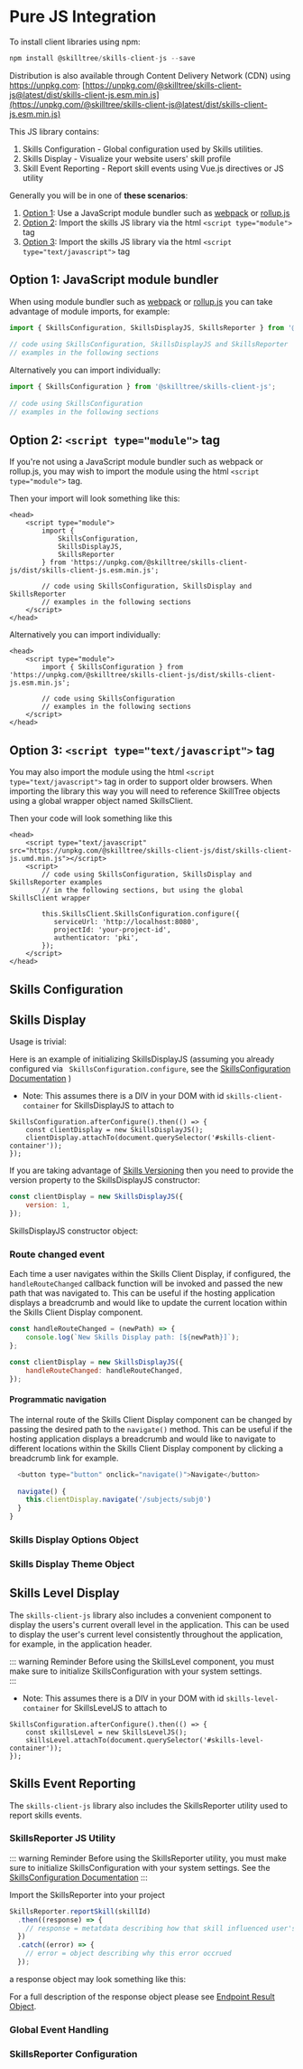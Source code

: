 # Pure JS Integration

To install client libraries using npm:

``` js
npm install @skilltree/skills-client-js --save
```

Distribution is also available through Content Delivery Network (CDN) using https://unpkg.com:
[https://unpkg.com/@skilltree/skills-client-js@latest/dist/skills-client-js.esm.min.js](https://unpkg.com/@skilltree/skills-client-js@latest/dist/skills-client-js.esm.min.js)

This JS library contains: 
1. Skills Configuration - Global configuration used by Skills utilities.
1. Skills Display - Visualize your website users' skill profile
1. Skill Event Reporting - Report skill events using Vue.js directives or JS utility

Generally you will be in one of **these scenarios**: 
1. [Option 1](/skills-client/js.html#option-1-javascript-module-bundler): Use a JavaScript module bundler such as [webpack](https://webpack.js.org/) or [rollup.js](https://rollupjs.org)
1. [Option 2](/skills-client/js.html#option-2-script-type-module-tag): Import the skills JS library via the html ```<script type="module">``` tag 
1. [Option 3](/skills-client/js.html#option-3-script-type-text-javascript-tag): Import the skills JS library via the html ```<script type="text/javascript">``` tag

## Option 1: JavaScript module bundler

When using module bundler such as [webpack](https://webpack.js.org/) or [rollup.js](https://rollupjs.org) 
you can take advantage of module imports, for example: 

```  js
import { SkillsConfiguration, SkillsDisplayJS, SkillsReporter } from '@skilltree/skills-client-js';
 
// code using SkillsConfiguration, SkillsDisplayJS and SkillsReporter
// examples in the following sections
 ```

Alternatively you can import individually:

```  js
import { SkillsConfiguration } from '@skilltree/skills-client-js';
 
// code using SkillsConfiguration
// examples in the following sections
 ``` 

## Option 2: ```<script type="module">``` tag

If you're not using a JavaScript module bundler such as webpack or rollup.js, you may wish to import the module
using the html ```<script type="module">``` tag.

Then your import will look something like this:
```   js{2}
<head>
    <script type="module">
        import {
            SkillsConfiguration,
            SkillsDisplayJS,
            SkillsReporter
        } from 'https://unpkg.com/@skilltree/skills-client-js/dist/skills-client-js.esm.min.js';

        // code using SkillsConfiguration, SkillsDisplay and SkillsReporter
        // examples in the following sections
    </script> 
</head>
 ```

Alternatively you can import individually:

```  js{2}
<head>
    <script type="module">
        import { SkillsConfiguration } from 'https://unpkg.com/@skilltree/skills-client-js/dist/skills-client-js.esm.min.js';
    
        // code using SkillsConfiguration
        // examples in the following sections
    </script> 
</head>
 ``` 

## Option 3: ```<script type="text/javascript">``` tag

You may also import the module using the html ```<script type="text/javascript">``` tag in order to support older
browsers.  When importing the library this way you will need to reference SkillTree objects  using a global wrapper 
object named SkillsClient.

Then your code will look something like this
```  js{2,7}
<head>
    <script type="text/javascript" src="https://unpkg.com/@skilltree/skills-client-js/dist/skills-client-js.umd.min.js"></script>
    <script>
        // code using SkillsConfiguration, SkillsDisplay and SkillsReporter examples
        // in the following sections, but using the global SkillsClient wrapper

        this.SkillsClient.SkillsConfiguration.configure({
           serviceUrl: 'http://localhost:8080',
           projectId: 'your-project-id',
           authenticator: 'pki',
        });
    </script> 
</head>
 ```

## Skills Configuration

<import-content path="/skills-client/common/skillsConfiguration/js/clientConfig.html"/>

## Skills Display

<import-content path="/skills-client/common/skillsDisplayIntro.html"/>

Usage is trivial:

Here is an example of initializing SkillsDisplayJS (assuming you already configured via ``` SkillsConfiguration.configure```, see the [SkillsConfiguration Documentation](/skills-client/js.html#skills-configuration) )
* Note: This assumes there is a DIV in your DOM with id ```skills-client-container``` for SkillsDisplayJS to attach to

``` js{2-3}
SkillsConfiguration.afterConfigure().then(() => {
    const clientDisplay = new SkillsDisplayJS();
    clientDisplay.attachTo(document.querySelector('#skills-client-container'));
});
```

If you are taking advantage of [Skills Versioning](/dashboard/user-guide/skills.html#skills-versioning) then you need to provide the version property to 
the SkillsDisplayJS constructor:

``` js
const clientDisplay = new SkillsDisplayJS({
    version: 1,
});
```

 SkillsDisplayJS constructor object:

<import-content path="/skills-client/common/skillsDisplayArguments.html"/>

### Route changed event <since project="skills-client" version="3.3.0" />

Each time a user navigates within the Skills Client Display, if configured, the `handleRouteChanged` callback function will be invoked and passed the new path that was navigated to.  This can be useful if the hosting application displays a breadcrumb and would like to update the current location within the Skills Client Display component.

``` js
const handleRouteChanged = (newPath) => {
    console.log(`New Skills Display path: [${newPath}]`);
};

const clientDisplay = new SkillsDisplayJS({
    handleRouteChanged: handleRouteChanged,
});
```

#### Programmatic navigation <since project="skills-client" version="3.3.1" />

The internal route of the Skills Client Display component can be changed by passing the desired path to the `navigate()` method.  This can be useful if the hosting application displays a breadcrumb and would like to navigate to different locations within the Skills Client Display component by clicking a breadcrumb link for example.

``` js
  <button type="button" onclick="navigate()">Navigate</button>
  
  navigate() {
    this.clientDisplay.navigate('/subjects/subj0')
  }
}
```

### Skills Display Options Object

<import-content path="/skills-client/common/skillsDisplayOptionsObject.html"/>

### Skills Display Theme Object

<import-content path="/skills-client/common/slillsDisplayTheme.html"/>

## Skills Level Display

The ```skills-client-js``` library also includes a convenient component to display the users's current overall level in the application. This can be
used to display the user's current level consistently throughout the application, for example, in the application header.

::: warning Reminder
Before using the SkillsLevel component, you must make sure to initialize SkillsConfiguration
with your system settings.  
:::

* Note: This assumes there is a DIV in your DOM with id ```skills-level-container``` for SkillsLevelJS to attach to

``` js{2-3}
SkillsConfiguration.afterConfigure().then(() => {
    const skillsLevel = new SkillsLevelJS();
    skillsLevel.attachTo(document.querySelector('#skills-level-container'));
});
```

## Skills Event Reporting

The ```skills-client-js```  library also includes the SkillsReporter utility used to report skills events.

### SkillsReporter JS Utility

::: warning Reminder
Before using the SkillsReporter utility, you must make sure to initialize SkillsConfiguration
with your system settings.  See the [SkillsConfiguration Documentation](/skills-client/js.html#skills-configuration) 
:::

Import the SkillsReporter into your project

``` js
SkillsReporter.reportSkill(skillId)
  .then((response) => {
    // response = metatdata describing how that skill influenced user's skills posture
  })
  .catch((error) => {
    // error = object describing why this error occrued
  });
```

a response object may look something like this:
<import-content path="/skills-client/common/skillsReporter/responseObject.html"/>

For a full description of the response object please see [Endpoint Result Object](/skills-client/endpoints.html#endpoint-result-object).

### Global Event Handling

<import-content path="/skills-client/common/skillsReporter/globalEventHandling.html"/>

### SkillsReporter Configuration

<import-content path="/skills-client/common/skillsReporter/reporterConfiguration.html"/>


